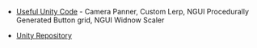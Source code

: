 * [Useful Unity Code](https://github.com/Niquillas/UsefulUnityCode) - Camera Panner, Custom Lerp, NGUI Procedurally Generated Button grid, NGUI Widnow Scaler

* [Unity Repository](https://github.com/hu243285237/UnityRepository)
